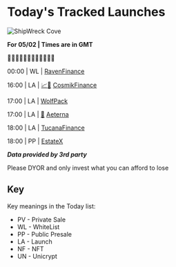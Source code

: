 
# Today's Tracked Launches

![ShipWreck Cove](https://files.catbox.moe/24q2m5.jpg) 

**For 05/02 | Times are in GMT**

🏴‍☠️🏴‍☠️🏴‍☠️🏴‍☠️🏴‍☠️🏴‍☠️

00:00 | WL |  [RavenFinance](https://discord.gg/eRT37BZB)

16:00 | LA | [📈](https://poocoin.app/tokens/0x7509db061c45e8eceb01739d104f78f85ef22dbf)[📲](https://gempad.app/presale/0x7a1471C0f319d2B8bf955573c27c3b75aC25704E) [CosmikFinance](https://discord.gg/cosmikfinance)

17:00 | LA |  [WolfPack](https://t.me/thewolfpackportal)

17:00 | LA | [📲](https://www.pinksale.finance/#/launchpad/0x4dACb7E8fFeB033BDd964eEc2BBDC300b3d3CF12?chain=BSC) [Aeterna](https://discord.gg/projectaeterna)

18:00 | LA |  [TucanaFinance](https://t.me/TucanaFinance)

18:00 | PP |  [EstateX](https://t.me/estatexofficial)


**_Data provided by 3rd party_**

Please DYOR and only invest what you can afford to lose

## Key
Key meanings in the Today list:

- PV - Private Sale
- WL - WhiteList
- PP - Public Presale
- LA - Launch
- NF - NFT
- UN - Unicrypt